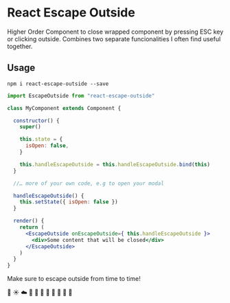 # React Escape Outside

Higher Order Component to close wrapped component by pressing ESC key or
clicking outside. Combines two separate funcionalities I often find
useful together.

## Usage
`npm i react-escape-outside --save`

```jsx
import EscapeOutside from "react-escape-outside"

class MyComponent extends Component {

  constructor() {
    super()

    this.state = {
      isOpen: false,
    }

    this.handleEscapeOutside = this.handleEscapeOutside.bind(this)
  }

  //… more of your own code, e.g to open your modal

  handleEscapeOutside() {
    this.setState({ isOpen: false })
  }

  render() {
    return (
      <EscapeOutside onEscapeOutside={ this.handleEscapeOutside }>
        <div>Some content that will be closed</div>
      </EscapeOutside>
    )
  }
}
```

Make sure to escape outside from time to time!

:ocean: :sunny: :cloud: :palm_tree: :evergreen_tree: :mushroom: :herb:
:honeybee: :bear: :frog: :crocodile: